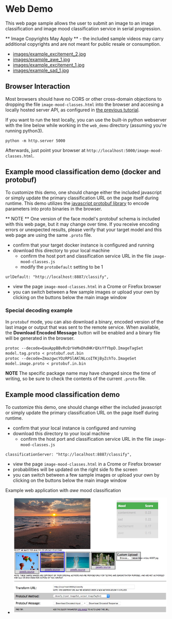 <!---
.. ===============LICENSE_START=======================================================
.. Acumos CC-BY-4.0
.. ===================================================================================
.. Copyright (C) 2017-2018 AT&T Intellectual Property & Tech Mahindra. All rights reserved.
.. ===================================================================================
.. This Acumos documentation file is distributed by AT&T and Tech Mahindra
.. under the Creative Commons Attribution 4.0 International License (the "License");
.. you may not use this file except in compliance with the License.
.. You may obtain a copy of the License at
..
.. http://creativecommons.org/licenses/by/4.0
..
.. This file is distributed on an "AS IS" BASIS,
.. WITHOUT WARRANTIES OR CONDITIONS OF ANY KIND, either express or implied.
.. See the License for the specific language governing permissions and
.. limitations under the License.
.. ===============LICENSE_END=========================================================
-->

# Web Demo
This web page sample allows the user to submit an image to
an image classification and image mood classification service
in serial progression.

** Image Copyrights May Apply ** - the included sample videos may carry
additional copyrights and are not meant for public resale or consumption.

* [images/example_excitement_2.jpg](https://www.pexels.com/photo/red-green-hot-air-balloon-during-daytime-51377/)
* [images/example_awe_1.jpg](https://flic.kr/p/RLzkvAhttps://www.pexels.com/photo/art-beach-beautiful-clouds-269583/)
* [images/example_excitement_1.jpg](https://www.pexels.com/photo/sea-man-person-holiday-6557/)
* [images/example_sad_1.jpg](https://www.pexels.com/photo/burial-cemetery-countryside-cross-116909/)


## Browser Interaction
Most browsers should have no
CORS or other cross-domain objections to dropping the file `image-mood-classes.html`
into the browser and accesing a locally hosted server API, as configured
in [the previous tutorial](lesson2.md).

If you want to run the test locally, you can use the built-in python
webserver with the line below while working in the `web_demo` directory
(assuming you're running python3).
```
python -m http.server 5000
```

Afterwards, just point your browser at `http://localhost:5000/image-mood-classes.html`.


## Example mood classification demo (docker and protobuf)
To customize this demo, one should change either the included javascript
or simply update the primary classification URL on the page itself during runtime.
This demo utilizes the [javascript protobuf library](https://github.com/dcodeIO/ProtoBuf.js/)
to encode parameters into proto binaries in the browser.

** NOTE ** One version of the face model's protobuf schema is included with
this web page, but it may change over time.  If you receive encoding errors
or unexpected results, please verify that your target model and this web page
are using the same `.proto` file.

* confirm that your target docker instance is configured and running
* download this directory to your local machine
    * confirm the host port and classification service URL in the file `image-mood-classes.js`
    * modify the `protoDefault` setting to be 1
```
urlDefault: "http://localhost:8887/classify",
```
* view the page `image-mood-classes.html` in a Crome or Firefox browser
* you can switch between a few sample images or upload your own by clicking on the buttons below the main image window


### Special decoding example
In `protobuf` mode, you can also download a binary, encoded version of the last
image or output that was sent to the remote service.  When available, the <strong>Download Encoded Message</strong>
button will be enabled and a binary file will be generated in the browser.

```
protoc --decode=QauAppBBvRcQrVeMxDhdHKrQXsYfYbpD.ImageTagSet model.tag.proto < protobuf.out.bin
protoc --decode=ZmazgwcYOzRPSlAKlNLcoITKjByZchTo.ImageSet model.image.proto < protobuf.in.bin
```

**NOTE** The specific package name may have changed since the time of writing,
so be sure to check the contents of the current `.proto` file.



## Example mood classification demo
To customize this demo, one should change either the included javascript
or simply update the primary classification URL on the page itself during runtime.

* confirm that your local instance is configured and running
* download this directory to your local machine
  * confirm the host port and classification service URL in the file `image-mood-classes.js`
```
classificationServer: "http://localhost:8887/classify",
```

* view the page `image-mood-classes.html` in a Crome or Firefox browser
* probabilities will be updated on the right side fo the screen
* you can switch between a few sample images or upload your own by clicking on the buttons below the main image window

Example web application with *awe* mood classification

* ![example web application with *awe* mood](example_running.jpg "Example web application classifying tigers video")
